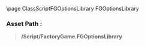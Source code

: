 \page ClassScriptFGOptionsLibrary FGOptionsLibrary
### Asset Path :
<b><blockquote>/Script/FactoryGame.FGOptionsLibrary</blockquote></b>
